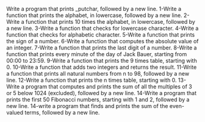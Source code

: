 Write a program that prints _putchar, followed by a new line.
1-Write a function that prints the alphabet, in lowercase, followed by a new line.
2-Write a function that prints 10 times the alphabet, in lowercase, followed by a new line.
3-Write a function that checks for lowercase character.
4-Write a function that checks for alphabetic character.
5-Write a function that prints the sign of a number.
6-Write a function that computes the absolute value of an integer.
7-Write a function that prints the last digit of a number.
8-Write a function that prints every minute of the day of Jack Bauer, starting from 00:00 to 23:59.
9-Write a function that prints the 9 times table, starting with 0.
10-Write a function that adds two integers and returns the result.
11-Write a function that prints all natural numbers from n to 98, followed by a new line.
12-Write a function that prints the n times table, starting with 0.
13- Write a program that computes and prints the sum of all the multiples of 3 or 5 below 1024 (excluded), followed by a new line.
14-Write a program that prints the first 50 Fibonacci numbers, starting with 1 and 2, followed by a new line.
14-write a program that finds and prints the sum of the even-valued terms, followed by a new line.
